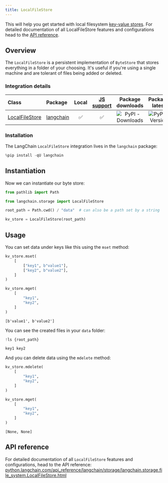 ```yaml
---
title: LocalFileStore
---
```


This will help you get started with local filesystem [key-value stores](/oss/concepts/key_value_stores). For detailed documentation of all LocalFileStore features and configurations head to the [API reference](https://python.langchain.com/api_reference/langchain/storage/langchain.storage.file_system.LocalFileStore.html).

## Overview

The `LocalFileStore` is a persistent implementation of `ByteStore` that stores everything in a folder of your choosing. It's useful if you're using a single machine and are tolerant of files being added or deleted.

### Integration details

| Class | Package | Local | [JS support](https://js.langchain.com/docs/integrations/stores/file_system) | Package downloads | Package latest |
| :--- | :--- | :---: | :---: |  :---: | :---: |
| [LocalFileStore](https://python.langchain.com/api_reference/langchain/storage/langchain.storage.file_system.LocalFileStore.html) | [langchain](https://python.langchain.com/api_reference/langchain/index.html) | ✅ | ✅ | ![PyPI - Downloads](https://img.shields.io/pypi/dm/langchain?style=flat-square&label=%20) | ![PyPI - Version](https://img.shields.io/pypi/v/langchain?style=flat-square&label=%20) |

### Installation

The LangChain `LocalFileStore` integration lives in the `langchain` package:

```python
%pip install -qU langchain
```

## Instantiation

Now we can instantiate our byte store:

```python
from pathlib import Path

from langchain.storage import LocalFileStore

root_path = Path.cwd() / "data"  # can also be a path set by a string

kv_store = LocalFileStore(root_path)
```

## Usage

You can set data under keys like this using the `mset` method:

```python
kv_store.mset(
    [
        ["key1", b"value1"],
        ["key2", b"value2"],
    ]
)

kv_store.mget(
    [
        "key1",
        "key2",
    ]
)
```

```output
[b'value1', b'value2']
```

You can see the created files in your `data` folder:

```python
!ls {root_path}
```

```output
key1 key2
```

And you can delete data using the `mdelete` method:

```python
kv_store.mdelete(
    [
        "key1",
        "key2",
    ]
)

kv_store.mget(
    [
        "key1",
        "key2",
    ]
)
```

```output
[None, None]
```

## API reference

For detailed documentation of all `LocalFileStore` features and configurations, head to the API reference: [python.langchain.com/api_reference/langchain/storage/langchain.storage.file_system.LocalFileStore.html](https://python.langchain.com/api_reference/langchain/storage/langchain.storage.file_system.LocalFileStore.html)
